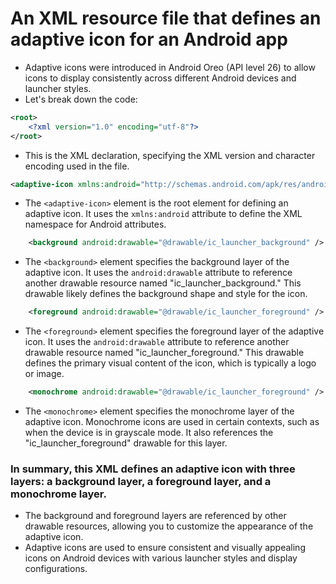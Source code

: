 # An XML resource file that defines an adaptive icon for an Android app
- Adaptive icons were introduced in Android Oreo (API level 26) to allow icons to display consistently across different Android devices and launcher styles. 
- Let's break down the code:

```xml
<root>
    <?xml version="1.0" encoding="utf-8"?>   
</root>
```

- This is the XML declaration, specifying the XML version and character encoding used in the file.

```xml
<adaptive-icon xmlns:android="http://schemas.android.com/apk/res/android"/>
```

- The `<adaptive-icon>` element is the root element for defining an adaptive icon. It uses the `xmlns:android` attribute to define the XML namespace for Android attributes.

```xml
    <background android:drawable="@drawable/ic_launcher_background" />
```

- The `<background>` element specifies the background layer of the adaptive icon. It uses the `android:drawable` attribute to reference another drawable resource named "ic_launcher_background." This drawable likely defines the background shape and style for the icon.

```xml
    <foreground android:drawable="@drawable/ic_launcher_foreground" />
```

- The `<foreground>` element specifies the foreground layer of the adaptive icon. It uses the `android:drawable` attribute to reference another drawable resource named "ic_launcher_foreground." This drawable defines the primary visual content of the icon, which is typically a logo or image.

```xml
    <monochrome android:drawable="@drawable/ic_launcher_foreground" />
```

- The `<monochrome>` element specifies the monochrome layer of the adaptive icon. Monochrome icons are used in certain contexts, such as when the device is in grayscale mode. It also references the "ic_launcher_foreground" drawable for this layer.

### In summary, this XML defines an adaptive icon with three layers: a background layer, a foreground layer, and a monochrome layer. 
- The background and foreground layers are referenced by other drawable resources, allowing you to customize the appearance of the adaptive icon. 
- Adaptive icons are used to ensure consistent and visually appealing icons on Android devices with various launcher styles and display configurations.
